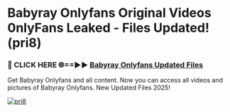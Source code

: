 # Babyray Onlyfans Original Videos 0nlyFans Leaked - Files Updated! (pri8)

<h3>🔴 CLICK HERE 🌐==►► <a href="https://tinyurl.com/ehrbuxhb" rel="nofollow">Babyray Onlyfans Updated Files</a></h3>

Get Babyray Onlyfans and all content. Now you can access all videos and pictures of Babyray Onlyfans. New Updated Files 2025!

[![pri8](https://i.imgur.com/lVYEuWS.gif)](https://tinyurl.com/ehrbuxhb)
